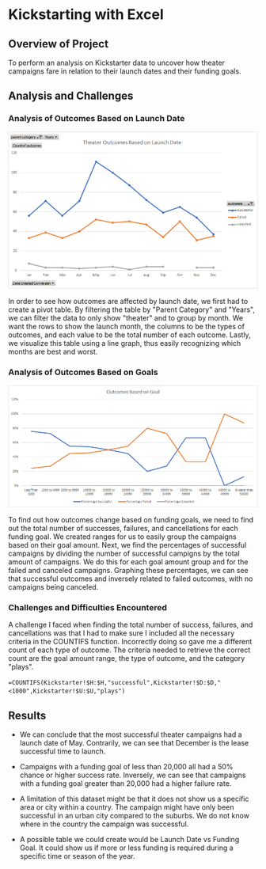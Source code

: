 # Kickstarting with Excel

## Overview of Project

To perform an analysis on Kickstarter data to uncover how theater campaigns fare in relation to their launch dates and their funding goals.

## Analysis and Challenges

### Analysis of Outcomes Based on Launch Date
![Theater_Outcomes_vs_Launch_Date](resources/Theater_Outcomes_vs_Launch.png)

In order to see how outcomes are affected by launch date, we first had to create a pivot table. By filtering the table by "Parent Category" and "Years", we can filter the data to only show "theater" and to group by month. We want the rows to show the launch month, the columns to be the types of outcomes, and each value to be the total number of each outcome. Lastly, we visualize this table using a line graph, thus easily recognizing which months are best and worst.

### Analysis of Outcomes Based on Goals
![Outcomes_vs_Goals](resources/Outcomes_vs_Goals.png)

To find out how outcomes change based on funding goals, we need to find out the total number of successes, failures, and cancellations for each funding goal. We created ranges for us to easily group the campaigns based on their goal amount. Next, we find the percentages of successful campaigns by dividing the number of successful campigns by the total amount of campaigns. We do this for each goal amount group and for the failed and canceled campaigns. Graphing these percentages, we can see that successful outcomes and inversely related to failed outcomes, with no campaigns being canceled.

### Challenges and Difficulties Encountered

A challenge I faced when finding the total number of success, failures, and cancellations was that I had to make sure I included all the necessary criteria in the COUNTIFS function. Incorrectly doing so gave me a different count of each type of outcome. The criteria needed to retrieve the correct count are the goal amount range, the type of outcome, and the category "plays".

`=COUNTIFS(Kickstarter!$H:$H,"successful",Kickstarter!$D:$D,"<1000",Kickstarter!$U:$U,"plays")`

## Results

- We can conclude that the most successful theater campaigns had a launch date of May. Contrarily, we can see that December is the lease successful time to launch.

- Campaigns with a funding goal of less than 20,000 all had a 50% chance or higher success rate. Inversely, we can see that campaigns with a funding goal greater than 20,000 had a higher failure rate.

- A limitation of this dataset might be that it does not show us a specific area or city within a country. The campaign might have only been successful in an urban city compared to the suburbs. We do not know where in the country the campaign was successful.

- A possible table we could create would be Launch Date vs Funding Goal. It could show us if more or less funding is required during a specific time or season of the year.
